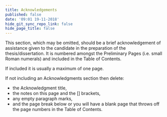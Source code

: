```yaml
---
title: Acknowledgements
published: false
date: '09:01 19-11-2018'
hide_git_sync_repo_link: false
hide_page_title: false
---
```


This section, which may be omitted, should be a brief acknowledgement of assistance given to the candidate in the preparation of the thesis/dissertation. It is numbered amongst the Preliminary Pages (i.e. small Roman numerals) and included in the Table of Contents.

If included it is usually a maximum of one page.

If not including an Acknowledgments section then delete:
- the Acknowledgment title,
- the notes on this page and the [] brackets,
- any empty paragraph marks,
- and the page break below or you will have a blank page that throws off the page numbers in the Table of Contents. 